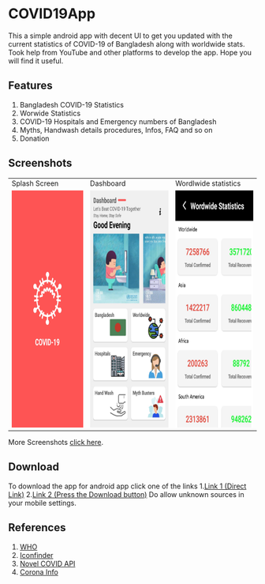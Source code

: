 # COVID19App

This a simple android app with decent UI to get you updated with the current statistics of COVID-19 of Bangladesh along with worldwide stats. Took help from YouTube and other platforms to develop the app. Hope you will find it useful.

## Features

1. Bangladesh COVID-19 Statistics
2. Worwide Statistics
3. COVID-19 Hospitals and Emergency numbers of Bangladesh
4. Myths, Handwash details procedures, Infos, FAQ and so on
5. Donation

## Screenshots
<table>
  <tr>
    <td>Splash Screen</td>
     <td>Dashboard</td>
    <td>Wordlwide statistics</td>
    

  </tr>
  <tr>
    <td><img src="https://raw.githubusercontent.com/mehadihn/COVID19App/master/Screenshots/Screenshot_2020-06-09-23-10-34-578_com.mehadi.coronabangladesh.jpg" width=270 height=480></td>
    <td><img src="https://raw.githubusercontent.com/mehadihn/COVID19App/master/Screenshots/Screenshot_2020-06-09-23-26-04-265_com.mehadi.coronabangladesh.jpg" width=270 height=480></td>
  <td><img src="https://raw.githubusercontent.com/mehadihn/COVID19App/master/Screenshots/Screenshot_2020-06-09-23-07-45-791_com.mehadi.coronabangladesh.jpg" width=270 height=480></td>

 
  </tr>
 </table>
 
 More Screenshots [click here](https://github.com/mehadihn/COVID19App/tree/master/Screenshots).

## Download
To download the app for android app click one of the links
1.[Link 1 (Direct Link)](https://raw.githubusercontent.com/mehadihn/COVID19App/master/app/release/COVID-19%20by%20Mehadi.apk)
2.[Link 2 (Press the Download button)](https://github.com/mehadihn/COVID19App/blob/master/app/release/COVID-19%20by%20Mehadi.apk)
Do allow unknown sources in your mobile settings.

## References
1. [WHO](https://www.who.int/)
2. [Iconfinder](https://www.iconfinder.com/p/coronavirus-awareness-icons)
3. [Novel COVID API](https://corona.lmao.ninja/)
4. [Corona Info](https://corona.gov.bd/)
